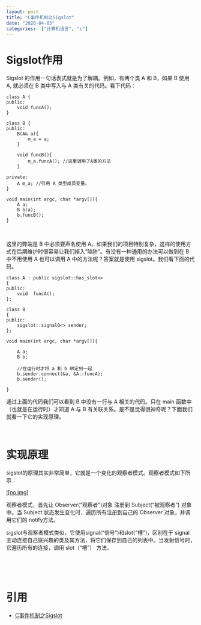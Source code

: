 ```yaml
---
layout: post
title: "C事件机制之Sigslot"
date: "2020-04-03"
categories:  ["计算机语言", "c"]
---
```


# Sigslot作用

Sigslot 的作用一句话表式就是为了解耦。例如，有两个类 A 和 B，如果 B 使用 A, 就必须在 B 类中写入与 A 类有关的代码。看下代码：

```
class A {
public:
    void funcA();
}

class B {
public:
    B(A& a){
        m_a = a;
    }
    
    void funcB(){
        m_a.funcA(); //这里调用了A类的方法
    }
  
private:
    A m_a; //引用 A 类型成员变量。
}

void main(int argc, char *argv[]){
    A a;
    B b(a);
    b.funcB();
}
```

 

这里的弊端是 B 中必须要声名使用 A。如果我们的项目特别复杂，这样的使用方式在后期维护时很容易让我们掉入“陷阱”。有没有一种通用的办法可以做到在 B 中不用使用 A 也可以调用 A 中的方法呢？答案就是使用 sigslot。我们看下面的代码。

```
class A : public sigslot::has_slot<>  
{  
public:  
    void  funcA();  
};

class B  
{  
public:  
    sigslot::signal0<> sender;  
};  
  
void main(int argc, char *argv[]){

    A a;  
    B b;
    
    //在运行时才将 a 和 b 绑定到一起  
    b.sender.connect(&a, &A::funcA);   
    b.sender();
    
}
```

通过上面的代码我们可以看到 B 中没有一行与 A 相关的代码。只在 main 函数中（也就是在运行时）才知道 A 与 B 有关联关系。是不是觉得很神奇呢？下面我们就看一下它的实现原理。

 

# 实现原理

sigslot的原理其实非常简单，它就是一个变化的观察者模式。观察者模式如下所示：

[![no img]](http://127.0.0.1/?attachment_id=3287)

观察者模式，首先让 Observer(“观察者”)对象 注册到 Subject(“被观察者”) 对象中。当 Subject 状态发生变化时，遍历所有注册到自己的 Observer 对象，并调用它们的 notify方法。

sigslot与观察者模式类似，它使用signal(“信号”)和slot("槽")，区别在于 signal 主动连接自己感兴趣的类及其方法，将它们保存到自己的列表中。当发射信号时，它遍历所有的连接，调用 slot（“槽”） 方法。

 

 

# 引用

- [C事件机制之Sigslot](https://zhuanlan.zhihu.com/p/30389662)
